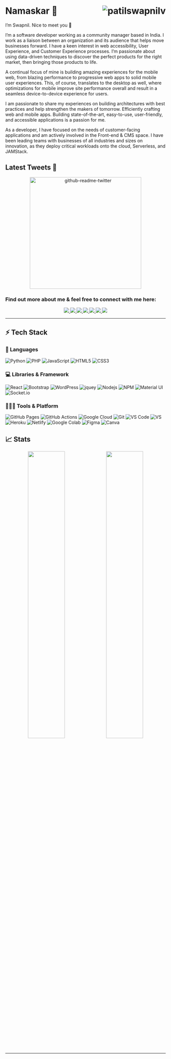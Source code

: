 # Namaskar 🙏 <img align="right" src="https://komarev.com/ghpvc/?username=patilswapnilv&color=orange" alt="patilswapnilv"/> 


I’m Swapnil. Nice to meet you 🙂

I’m a software developer working as a community manager based in India. I work as a liaison between an organization and its audience that helps move businesses forward. I have a keen interest in web accessibility, User Experience, and Customer Experience processes. I’m passionate about using data-driven techniques to discover the perfect products for the right market, then bringing those products to life.

A continual focus of mine is building amazing experiences for the mobile web, from blazing performance to progressive web apps to solid mobile user experiences. This, of course, translates to the desktop as well, where optimizations for mobile improve site performance overall and result in a seamless device-to-device experience for users. 

I am passionate to share my experiences on building architectures with best practices and help strengthen the makers of tomorrow.
Efficiently crafting web and mobile apps. Building state-of-the-art, easy-to-use, user-friendly, and accessible applications is a passion for me.

As a developer, I have focused on the needs of customer-facing applications and am actively involved in the Front-end & CMS space. I have been leading teams with businesses of all industries and sizes on innovation, as they deploy critical workloads onto the cloud, Serverless, and JAMStack.

<h2>Latest Tweets 🧵</h2>
<p align='center'><a href="https://twitter.com/patilswapnilv"><img src="https://github-readme-twitter.gazf.vercel.app/api?id=patilswapnilv&layout=wide" width="350"  alt="github-readme-twitter"></a></p>

### Find out more about me & feel free to connect with me here:

<p align="center">
	<a href="https://www.linkedin.com/in/patilswapnilv/">
		<img src="https://img.shields.io/badge/LinkedIn-0077B5?style=for-the-badge&logo=linkedin&logoColor=white" />
	</a>
	<a href="https://twitter.com/patilswapnilv">
		<img src="https://img.shields.io/badge/Twitter-1DA1F2?style=for-the-badge&logo=twitter&logoColor=white" />
	</a>
	<a href="https://www.instagram.com/patilswapnilv/">
		<img src="https://img.shields.io/badge/Instagram-E4405F?style=for-the-badge&logo=instagram&logoColor=white" />
	</a>
	<a href="https://dev.to/patilswapnilv">
		<img src="https://img.shields.io/badge/dev.to-0A0A0A?style=for-the-badge&logo=devdotto&logoColor=white" />
	</a>
  <a href="https://swapnilpatil.in/">
		<img src="https://img.shields.io/badge/blog-1AA260?style=for-the-badge&logo=wordpress&logoColor=white" />
	</a> 
	</a> <a href="https://profiles.wordpress.org/patilswapnilv/">
		<img src="https://img.shields.io/badge/WordPress-0073AA?style=for-the-badge&logo=wordpress&logoColor=white" />
	</a>
	</a> <a href="https://github.com/patilswapnilv/">
		<img src="https://img.shields.io/badge/Github-0e0e0e?style=for-the-badge&logo=Github&logoColor=white" />
	</a>
</p>

---

## ⚡ Tech Stack

### 🚀 Languages

![Python](https://img.shields.io/badge/Python-ED8B00?style=for-the-badge&logo=python&logoColor=306998)
![PHP](https://img.shields.io/badge/PHP-FFD43B?style=for-the-badge&logo=php&logoColor=306998)
![JavaScript](https://img.shields.io/badge/JavaScript-323330?style=for-the-badge&logo=javascript&logoColor=F7DF1E)
![HTML5](https://img.shields.io/badge/HTML5-E34F26?style=for-the-badge&logo=html5&logoColor=white)
![CSS3](https://img.shields.io/badge/CSS3-1572B6?style=for-the-badge&logo=css3&logoColor=white)

### 💻 Libraries & Framework

![React](https://img.shields.io/badge/React-20232A?style=for-the-badge&logo=react&logoColor=61DAFB)
![Bootstrap](https://img.shields.io/badge/Bootstrap-563D7C?style=for-the-badge&logo=bootstrap&logoColor=white)
![WordPress](https://img.shields.io/badge/WordPress-0e0e0e?style=for-the-badge&logo=wordpress&logoColor=white)
![jquey](https://img.shields.io/badge/jQuery-0769AD?style=for-the-badge&logo=jquery&logoColor=white)
![Nodejs](https://img.shields.io/badge/Node.js-339933?style=for-the-badge&logo=nodedotjs&logoColor=white)
![NPM](https://img.shields.io/badge/npm-CB3837?style=for-the-badge&logo=npm&logoColor=white)
![Material UI](https://img.shields.io/badge/Material--UI-0081CB?style=for-the-badge&logo=material-ui&logoColor=white)
![Socket.io](https://img.shields.io/badge/Socket.io-010101?&style=for-the-badge&logo=Socket.io&logoColor=white)

### 🧑🏻‍💻 Tools & Platform

![GitHub Pages](https://img.shields.io/badge/GitHub_Pages-100000?style=for-the-badge&logo=github&logoColor=white)
![GitHub Actions](https://img.shields.io/badge/GitHub_Actions-2088FF?style=for-the-badge&logo=github-actions&logoColor=white)
![Google Cloud](https://img.shields.io/badge/Google_Cloud-4285F4?style=for-the-badge&logo=google-cloud&logoColor=white)
![Git](https://img.shields.io/badge/Git-F05032?style=for-the-badge&logo=git&logoColor=white)
![VS Code](https://img.shields.io/badge/Visual_Studio_Code-0078D4?style=for-the-badge&logo=visual%20studio%20code&logoColor=white)
![VS](https://img.shields.io/badge/Visual_Studio-5C2D91?style=for-the-badge&logo=visual%20studio&logoColor=white)
![Heroku](https://img.shields.io/badge/Heroku-430098?style=for-the-badge&logo=heroku&logoColor=white)
![Netlify](https://img.shields.io/badge/Netlify-00C7B7?style=for-the-badge&logo=netlify&logoColor=white)
![Google Colab](https://img.shields.io/badge/Colab-F9AB00?style=for-the-badge&logo=googlecolab&color=525252)
![Figma](https://img.shields.io/badge/Figma-F24E1E?style=for-the-badge&logo=figma&logoColor=white)
![Canva](https://img.shields.io/badge/Canva-%2300C4CC.svg?&style=for-the-badge&logo=Canva&logoColor=white)

## 📈 Stats

<p align="center">
  <img width="48%" src="https://github-readme-stats.vercel.app/api?username=patilswapnilv&show_icons=true&hide_border=true&theme=radical" />
  <img width="48%" src="https://github-readme-streak-stats.herokuapp.com/?user=patilswapnilv&hide_border=true&theme=radical" />
</p>

---

